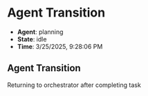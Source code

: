 # Agent Transition

- **Agent**: planning
- **State**: idle
- **Time**: 3/25/2025, 9:28:06 PM

## Agent Transition

Returning to orchestrator after completing task

